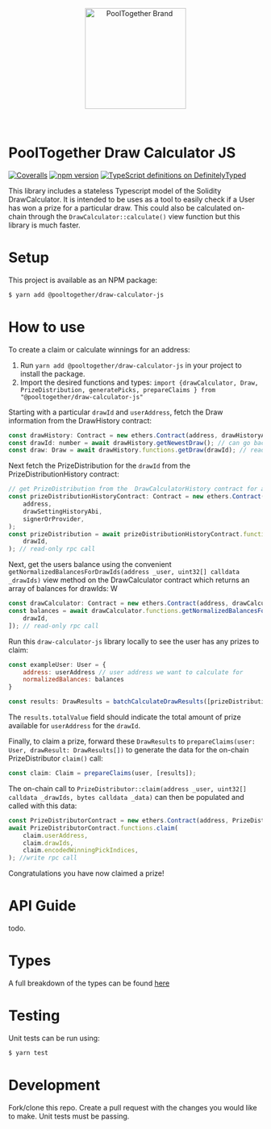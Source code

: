 <p align="center">
  <a href="https://github.com/pooltogether/pooltogether--brand-assets">
    <img src="https://github.com/pooltogether/pooltogether--brand-assets/blob/977e03604c49c63314450b5d432fe57d34747c66/logo/pooltogether-logo--purple-gradient.png?raw=true" alt="PoolTogether Brand" style="max-width:100%;" width="200">
  </a>
</p>

<br />

# PoolTogether Draw Calculator JS

[![Coveralls](https://github.com/pooltogether/draw-calculators-js/actions/workflows/main.yml/badge.svg)](https://github.com/pooltogether/draw-calculators-js/actions/workflows/main.yml)
[![npm version](https://badge.fury.io/js/@pooltogether%2Fdraw-calculator-js.svg)](https://badge.fury.io/js/@pooltogether%2Fdraw-calculator-js)
[![TypeScript definitions on DefinitelyTyped](https://definitelytyped.org/badges/standard.svg)](https://definitelytyped.org)

This library includes a stateless Typescript model of the Solidity DrawCalculator. It is intended to be uses as a tool to easily check if a User has won a prize for a particular draw. This could also be calculated on-chain through the `DrawCalculator::calculate()` view function but this library is much faster.

# Setup

This project is available as an NPM package:

```bash
$ yarn add @pooltogether/draw-calculator-js
```

# How to use

To create a claim or calculate winnings for an address:

1. Run `yarn add @pooltogether/draw-calculator-js` in your project to install the package.
1. Import the desired functions and types: `import {drawCalculator, Draw, PrizeDistribution, generatePicks, prepareClaims } from "@pooltogether/draw-calculator-js"`

Starting with a particular `drawId` and `userAddress`, fetch the Draw information from the DrawHistory contract:

```js
const drawHistory: Contract = new ethers.Contract(address, drawHistoryAbi, signerOrProvider);
const drawId: number = await drawHistory.getNewestDraw(); // can go back cardinality in time (8 draws)
const draw: Draw = await drawHistory.functions.getDraw(drawId); // read-only rpc call
```

Next fetch the PrizeDistribution for the `drawId` from the PrizeDistributionHistory contract:

```javascript
// get PrizeDistribution from the  DrawCalculatorHistory contract for a particular drawId
const prizeDistributionHistoryContract: Contract = new ethers.Contract(
    address,
    drawSettingHistoryAbi,
    signerOrProvider,
);
const prizeDistribution = await prizeDistributionHistoryContract.functions.getPrizeDistribution(
    drawId,
); // read-only rpc call
```

Next, get the users balance using the convenient `getNormalizedBalancesForDrawIds(address _user, uint32[] calldata _drawIds)` view method
on the DrawCalculator contract which returns an array of balances for drawIds:
W

```js
const drawCalculator: Contract = new ethers.Contract(address, drawCalculatorAbi, signerOrProvider);
const balances = await drawCalculator.functions.getNormalizedBalancesForDrawIds(userAddress, [
    drawId,
]); // read-only rpc call
```

Run this `draw-calculator-js` library locally to see the user has any prizes to claim:

```js
const exampleUser: User = {
    address: userAddress // user address we want to calculate for
    normalizedBalances: balances
}

const results: DrawResults = batchCalculateDrawResults([prizeDistribution], [draw], exampleUser)
```

The `results.totalValue` field should indicate the total amount of prize available for `userAddress` for the `drawId`.

Finally, to claim a prize, forward these `DrawResults` to `prepareClaims(user: User, drawResult: DrawResults[])` to generate the data for the on-chain PrizeDistributor `claim()` call:

```js
const claim: Claim = prepareClaims(user, [results]);
```

The on-chain call to `PrizeDistributor::claim(address _user, uint32[] calldata _drawIds, bytes calldata _data)` can then be populated and called with this data:

```js
const PrizeDistributorContract = new ethers.Contract(address, PrizeDistributorAbi, signerOrProvider);
await PrizeDistributorContract.functions.claim(
    claim.userAddress,
    claim.drawIds,
    claim.encodedWinningPickIndices,
); //write rpc call
```

Congratulations you have now claimed a prize!

# API Guide

todo.

# Types

A full breakdown of the types can be found [here](./src/types.ts)

# Testing

Unit tests can be run using:

```bash
$ yarn test
```

# Development

Fork/clone this repo. Create a pull request with the changes you would like to make. Unit tests must be passing.
